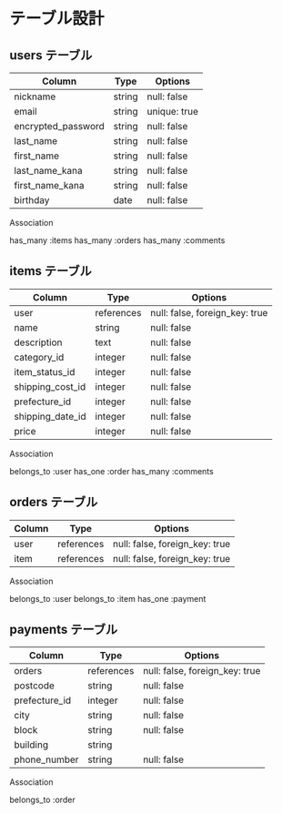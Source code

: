 # テーブル設計

## users テーブル

| Column             | Type   | Options     |
| ------------------ | ------ | ----------- |
| nickname           | string | null: false |
| email              | string | unique: true|
| encrypted_password | string | null: false |
| last_name          | string | null: false |
| first_name	       | string | null: false |
| last_name_kana     | string | null: false |
| first_name_kana    | string | null: false |
| birthday	         |  date  | null: false |

Association

has_many :items
has_many :orders
has_many :comments


## items テーブル

| Column          | Type       | Options     |
| --------------- | -----------| ----------- |
| user            | references | null: false, foreign_key: true |
| name            | string     | null: false |
| description     | text       | null: false |
| category_id     | integer    | null: false |
| item_status_id  | integer    | null: false |
| shipping_cost_id| integer    | null: false |
| prefecture_id   | integer    | null: false |
| shipping_date_id| integer    | null: false |
| price	          | integer    | null: false |

Association

belongs_to :user
has_one :order
has_many :comments

## orders テーブル

| Column | Type       | Options                        |
| ------ | ---------- | ------------------------------ |
| user   | references | null: false, foreign_key: true |
| item   | references | null: false, foreign_key: true |

Association

belongs_to :user
belongs_to :item
has_one :payment

## payments テーブル

| Column         | Type       | Options                        |
| -------------- | ---------- | ------------------------------ |
| orders         | references | null: false, foreign_key: true |                            |
| postcode       | string     | null: false                    |
| prefecture_id  | integer    | null: false                    |
| city	         | string     | null: false                    |
| block          | string     | null: false                    |
| building       | string     |                                |
| phone_number   | string     | null: false                    |

Association

belongs_to :order